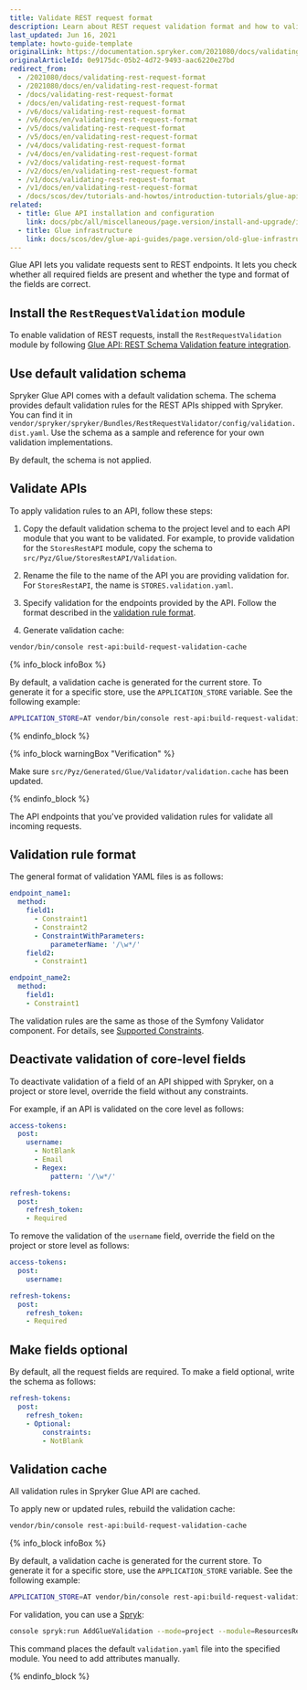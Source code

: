 ```yaml
---
title: Validate REST request format
description: Learn about REST request validation format and how to validate requests in Glue API.
last_updated: Jun 16, 2021
template: howto-guide-template
originalLink: https://documentation.spryker.com/2021080/docs/validating-rest-request-format
originalArticleId: 0e9175dc-05b2-4d72-9493-aac6220e27bd
redirect_from:
  - /2021080/docs/validating-rest-request-format
  - /2021080/docs/en/validating-rest-request-format
  - /docs/validating-rest-request-format
  - /docs/en/validating-rest-request-format
  - /v6/docs/validating-rest-request-format
  - /v6/docs/en/validating-rest-request-format
  - /v5/docs/validating-rest-request-format
  - /v5/docs/en/validating-rest-request-format
  - /v4/docs/validating-rest-request-format
  - /v4/docs/en/validating-rest-request-format
  - /v2/docs/validating-rest-request-format
  - /v2/docs/en/validating-rest-request-format
  - /v1/docs/validating-rest-request-format
  - /v1/docs/en/validating-rest-request-format
  - /docs/scos/dev/tutorials-and-howtos/introduction-tutorials/glue-api/validating-rest-request-format.html
related:
  - title: Glue API installation and configuration
    link: docs/pbc/all/miscellaneous/page.version/install-and-upgrade/install-glue-api/install-the-spryker-core-glue-api.html
  - title: Glue infrastructure
    link: docs/scos/dev/glue-api-guides/page.version/old-glue-infrastructure/glue-infrastructure.html
---
```


Glue API lets you validate requests sent to REST endpoints. It lets you check whether all required fields are present and whether the type and format of the fields are correct.

## Install the `RestRequestValidation` module

To enable validation of REST requests, install the `RestRequestValidation` module by following [Glue API: REST Schema Validation feature integration](/docs/pbc/all/miscellaneous/{{page.version}}/install-and-upgrade/install-glue-api/install-the-rest-schema-validation-glue-api.html).

## Use default validation schema

Spryker Glue API comes with a default validation schema. The schema provides default validation rules for the REST APIs shipped with Spryker. You can find it in `vendor/spryker/spryker/Bundles/RestRequestValidator/config/validation.dist.yaml`. Use the schema as a sample and reference for your own validation implementations.

By default, the schema is not applied.

## Validate APIs

To apply validation rules to an API, follow these steps:

1. Copy the default validation schema to the project level and to each API module that you want to be validated.
  For example, to provide validation for the `StoresRestAPI` module, copy the schema to `src/Pyz/Glue/StoresRestAPI/Validation`.

2. Rename the file to the name of the API you are providing validation for.  
  For `StoresRestAPI`, the name is `STORES.validation.yaml`.

3. Specify validation for the endpoints provided by the API.
  Follow the format described in the [validation rule format](#validation-rule-format).

4. Generate validation cache:

```bash
vendor/bin/console rest-api:build-request-validation-cache
```

{% info_block infoBox %}

By default, a validation cache is generated for the current store. To generate it for a specific store, use the `APPLICATION_STORE` variable.
See the following example:
```bash
APPLICATION_STORE=AT vendor/bin/console rest-api:build-request-validation-cache
```

{% endinfo_block %}

{% info_block warningBox "Verification" %}

Make sure `src/Pyz/Generated/Glue/Validator/validation.cache` has been updated.

{% endinfo_block %}

The API endpoints that you've provided validation rules for validate all incoming requests.

## Validation rule format

The general format of validation YAML files is as follows:

```yaml
endpoint_name1:
  method:
    field1:
      - Constraint1
      - Constraint2
      - ConstraintWithParameters:
          parameterName: '/\w*/'
    field2:
      - Constraint1

endpoint_name2:
  method:
    field1:
    - Constraint1
```

The validation rules are the same as those of the Symfony Validator component. For details, see [Supported Constraints](https://symfony.com/doc/current/validation.html#supported-constraints).

## Deactivate validation of core-level fields

To deactivate validation of a field of an API shipped with Spryker, on a project or store level, override the field without any constraints.

For example, if an API is validated on the core level as follows:

```yaml
access-tokens:
  post:
    username:
      - NotBlank
      - Email
      - Regex:
          pattern: '/\w*/'

refresh-tokens:
  post:
    refresh_token:
    - Required
```

To remove the validation of the `username` field, override the field on the project or store level as follows:

```yaml
access-tokens:
  post:
    username:

refresh-tokens:
  post:
    refresh_token:
    - Required
```

## Make fields optional

By default, all the request fields are required. To make a field optional, write the schema as follows:

```yaml
refresh-tokens:
  post:
    refresh_token:
    - Optional:
        constraints:
        - NotBlank
```

## Validation cache

All validation rules in Spryker Glue API are cached.

To apply new or updated rules, rebuild the validation cache:

```bash
vendor/bin/console rest-api:build-request-validation-cache
```

{% info_block infoBox %}

By default, a validation cache is generated for the current store. To generate it for a specific store, use the `APPLICATION_STORE` variable.
See the following example:
```bash
APPLICATION_STORE=AT vendor/bin/console rest-api:build-request-validation-cache
```

For validation, you can use a [Spryk](/docs/scos/dev/glue-api-guides/{{page.version}}/glue-spryks.html):

```bash
console spryk:run AddGlueValidation --mode=project --module=ResourcesRestApi --organization=Pyz --resourceType=resources
```

This command places the default `validation.yaml` file into the specified module. You need to add attributes manually.

{% endinfo_block %}
